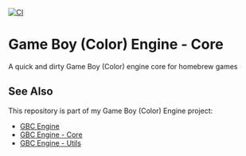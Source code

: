 [![CI](https://github.com/etdv-thevoid/gbc-engine-core/actions/workflows/ci.yml/badge.svg)](https://github.com/etdv-thevoid/gbc-engine-core/actions/workflows/ci.yml)


# Game Boy (Color) Engine - Core

A quick and dirty Game Boy (Color) engine core for homebrew games

## See Also

This repository is part of my Game Boy (Color) Engine project:

- [GBC Engine](https://github.com/etdv-thevoid/gbc-engine)
- [GBC Engine - Core](https://github.com/etdv-thevoid/gbc-engine-core)
- [GBC Engine - Utils](https://github.com/etdv-thevoid/gbc-engine-utils)
